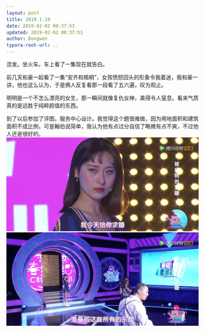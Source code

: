 ```yaml
---
layout: post
title: 2019.1.19
date: 2019-02-02 00:37:53
updated: 2019-02-02 00:37:53
author: Dongwen
typora-root-url: ..
---
```




烫发。坐火车。车上看了一集现在就告白。

前几天和豪一起看了一集“安齐和梧桐”，女孩愤怒回头的形象令我着迷，我和豪一讲，他也这么认为，于是俩人反复看那一段看了五六遍，叹为观止。

明明是一个不怎么漂亮的女生，那一瞬间就像复仇女神，美得令人窒息。看来气质真的是远胜于纯粹颜值的东西。

到了以后参加了评图，服务中心设计。我觉得这个题很难做，因为用地面积和建筑面积不成比例，可是翰伯说简单，我认为他有点过分自信了略微有点不爽，不过他人还是很好的。  ![](/img/in-post/x57842689.jpg)
![](/img/in-post/x57842690.jpg)

